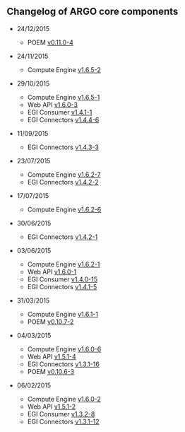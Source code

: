 ## Changelog of ARGO core components

* 24/12/2015
  - POEM [v0.11.0-4](https://github.com/ARGOeu/poem/releases/tag/v0.11.0-4)

* 24/11/2015
  - Compute Engine [v1.6.5-2](https://github.com/ARGOeu/argo-compute-engine/releases/tag/v1.6.5-2)

* 29/10/2015
  - Compute Engine [v1.6.5-1](https://github.com/ARGOeu/argo-compute-engine/releases/tag/v1.6.5-1)
  - Web API [v1.6.0-3](https://github.com/ARGOeu/argo-web-api/releases/tag/v1.6.0-3)
  - EGI Consumer [v1.4.1-1](https://github.com/ARGOeu/argo-egi-consumer/releases/tag/v1.4.1-1)
  - EGI Connectors [v1.4.4-6](https://github.com/ARGOeu/argo-egi-connectors/releases/tag/v1.4.4-6)

* 11/09/2015
  - EGI Connectors [v1.4.3-3](https://github.com/ARGOeu/argo-egi-connectors/releases/tag/v1.4.3-3)

* 23/07/2015
  - Compute Engine [v1.6.2-7](https://github.com/ARGOeu/argo-compute-engine/releases/tag/v1.6.2-7)
  - EGI Connectors [v1.4.2-2](https://github.com/ARGOeu/argo-egi-connectors/releases/tag/v1.4.2-2)

* 17/07/2015
  - Compute Engine [v1.6.2-6](https://github.com/ARGOeu/argo-compute-engine/releases/tag/v1.6.2-6)

* 30/06/2015
  - EGI Connectors [v1.4.2-1](https://github.com/ARGOeu/argo-egi-connectors/releases/tag/v1.4.2-1)

* 03/06/2015
  - Compute Engine [v1.6.2-1](https://github.com/ARGOeu/argo-compute-engine/releases/tag/v1.6.2-1)
  - Web API [v1.6.0-1](https://github.com/ARGOeu/argo-web-api/releases/tag/v1.6.0-1)
  - EGI Consumer [v1.4.0-15](https://github.com/ARGOeu/argo-egi-consumer/releases/tag/v1.4.0-15)
  - EGI Connectors [v1.4.1-5](https://github.com/ARGOeu/argo-egi-connectors/releases/tag/v1.4.1-5)

* 31/03/2015
  - Compute Engine [v1.6.1-1](https://github.com/ARGOeu/argo-compute-engine/releases/tag/v1.6.1-1)
  - POEM [v0.10.7-2](https://github.com/ARGOeu/poem/releases/tag/v0.10.7-2)

* 04/03/2015
  - Compute Engine [v1.6.0-6](https://github.com/ARGOeu/argo-compute-engine/releases/tag/v1.6.0-6)
  - Web API [v1.5.1-4](https://github.com/ARGOeu/argo-web-api/releases/tag/v1.5.1-4)
  - EGI Connectors [v1.3.1-16](https://github.com/ARGOeu/argo-egi-connectors/releases/tag/v1.3.1-16)
  - POEM [v0.10.6-3](https://github.com/ARGOeu/poem/releases/tag/v0.10.6-3)

* 06/02/2015
  - Compute Engine [v1.6.0-2](https://github.com/ARGOeu/argo-compute-engine/releases/tag/v1.6.0-2)
  - Web API [v1.5.1-2](https://github.com/ARGOeu/argo-web-api/releases/tag/v1.5.1-2)
  - EGI Consumer [v1.3.2-8](https://github.com/ARGOeu/argo-egi-consumer/releases/tag/v1.3.2-8)
  - EGI Connectors [v1.3.1-12](https://github.com/ARGOeu/argo-egi-connectors/releases/tag/v1.3.2-8)
